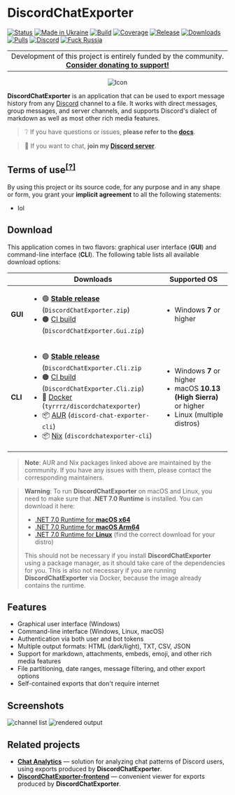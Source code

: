 # DiscordChatExporter

[![Status](https://img.shields.io/badge/status-maintenance-ffd700.svg)](https://github.com/Tyrrrz/.github/blob/master/docs/project-status.md)
[![Made in Ukraine](https://img.shields.io/badge/made_in-ukraine-ffd700.svg?labelColor=0057b7)](https://tyrrrz.me/ukraine)
[![Build](https://img.shields.io/github/actions/workflow/status/Tyrrrz/DiscordChatExporter/main.yml?branch=master)](https://github.com/Tyrrrz/DiscordChatExporter/actions)
[![Coverage](https://img.shields.io/codecov/c/github/Tyrrrz/DiscordChatExporter/master)](https://codecov.io/gh/Tyrrrz/DiscordChatExporter)
[![Release](https://img.shields.io/github/release/Tyrrrz/DiscordChatExporter.svg)](https://github.com/Tyrrrz/DiscordChatExporter/releases)
[![Downloads](https://img.shields.io/github/downloads/Tyrrrz/DiscordChatExporter/total.svg)](https://github.com/Tyrrrz/DiscordChatExporter/releases)
[![Pulls](https://img.shields.io/docker/pulls/tyrrrz/discordchatexporter)](https://hub.docker.com/r/tyrrrz/discordchatexporter)
[![Discord](https://img.shields.io/discord/869237470565392384?label=discord)](https://discord.gg/2SUWKFnHSm)
[![Fuck Russia](https://img.shields.io/badge/fuck-russia-e4181c.svg?labelColor=000000)](https://twitter.com/tyrrrz/status/1495972128977571848)

<table>
    <tr>
        <td width="99999" align="center">Development of this project is entirely funded by the community. <b><a href="https://tyrrrz.me/donate">Consider donating to support!</a></b></td>
    </tr>
</table>

<p align="center">
    <img src="favicon.png" alt="Icon" />
</p>

**DiscordChatExporter** is an application that can be used to export message history from any [Discord](https://discord.com) channel to a file.
It works with direct messages, group messages, and server channels, and supports Discord's dialect of markdown as well as most other rich media features.

<!-- Can't use a relative link here due to a bug in markdown parsing -->
> ❔ If you have questions or issues, **please refer to the [docs](https://github.com/Tyrrrz/DiscordChatExporter/tree/master/.docs)**.

> 💬 If you want to chat, **join my [Discord server](https://discord.gg/2SUWKFnHSm)**.

## Terms of use<sup>[[?]](https://github.com/Tyrrrz/.github/blob/master/docs/why-so-political.md)</sup>

By using this project or its source code, for any purpose and in any shape or form, you grant your **implicit agreement** to all the following statements:

- lol

## Download

This application comes in two flavors: graphical user interface (**GUI**) and command-line interface (**CLI**).
The following table lists all available download options:

<table>
  <thead>
    <tr>
      <th></th>
      <th>Downloads</th>
      <th>Supported OS</th>
    </tr>
  </thead>
  <tbody>
    <tr>
      <td><b>GUI</b></td>
      <td>
        <ul>
          <li>🟢 <b><a href="https://github.com/Tyrrrz/DiscordChatExporter/releases/latest">Stable release</a></b> (<code>DiscordChatExporter.zip</code>)</li>
          <li>🟠 <a href="https://github.com/Tyrrrz/DiscordChatExporter/actions/workflows/main.yml">CI build</a> (<code>DiscordChatExporter.Gui.zip</code>)</li>
        </ul>
      </td>
      <td>
        <ul>
          <li>Windows <b>7</b> or higher</li>
        </ul>
      </td>
    </tr>
    <tr>
      <td><b>CLI</b></td>
      <td>
        <ul>
          <li>🟢 <b><a href="https://github.com/Tyrrrz/DiscordChatExporter/releases/latest">Stable release</a></b> (<code>DiscordChatExporter.Cli.zip</code></li>
          <li>🟠 <a href="https://github.com/Tyrrrz/DiscordChatExporter/actions/workflows/main.yml">CI build</a> (<code>DiscordChatExporter.Cli.zip</code>)</li>
          <li>🐋 <a href="https://hub.docker.com/r/tyrrrz/discordchatexporter">Docker</a> (<code>tyrrrz/discordchatexporter</code>)</li>
          <li>📦 <a href="https://aur.archlinux.org/packages/discord-chat-exporter-cli">AUR</a> (<code>discord-chat-exporter-cli</code>)</li>
          <li>📦 <a href="https://search.nixos.org/packages?query=discordchatexporter-cli">Nix</a> (<code>discordchatexporter-cli</code>)</li>
        </ul>
      </td>
      <td>
        <ul>
          <li>Windows <b>7</b> or higher</li>
          <li>macOS <b>10.13 (High Sierra)</b> or higher</li>
          <li>Linux (multiple distros)</li>
        </ul>
      </td>
    </tr>
  </tbody>
</table>

> **Note**:
> AUR and Nix packages linked above are maintained by the community.
> If you have any issues with them, please contact the corresponding maintainers.

> **Warning**:
> To run **DiscordChatExporter** on macOS and Linux, you need to make sure that **.NET 7.0 Runtime** is installed.
> You can download it here:
>
> - [.NET 7.0 Runtime for **macOS x64**](https://dotnet.microsoft.com/en-us/download/dotnet/thank-you/sdk-7.0.101-macos-x64-installer)
> - [.NET 7.0 Runtime for **macOS Arm64**](https://dotnet.microsoft.com/en-us/download/dotnet/thank-you/sdk-7.0.101-macos-arm64-installer)
> - [.NET 7.0 Runtime for **Linux**](https://docs.microsoft.com/en-us/dotnet/core/install/linux) (find the correct download for your distro)
>
> This should not be necessary if you install **DiscordChatExporter** using a package manager, as it should take care of the dependencies for you.
> This is also not necessary if you are running **DiscordChatExporter** via Docker, because the image already contains the runtime.

## Features

- Graphical user interface (Windows)
- Command-line interface (Windows, Linux, macOS)
- Authentication via both user and bot tokens
- Multiple output formats: HTML (dark/light), TXT, CSV, JSON
- Support for markdown, attachments, embeds, emoji, and other rich media features
- File partitioning, date ranges, message filtering, and other export options
- Self-contained exports that don't require internet

## Screenshots

![channel list](.assets/list.png)
![rendered output](.assets/output.png)

## Related projects

- [**Chat Analytics**](https://github.com/mlomb/chat-analytics) — solution for analyzing chat patterns of Discord users, using exports produced by **DiscordChatExporter**.
- [**DiscordChatExporter-frontend**](https://github.com/slatinsky/DiscordChatExporter-frontend) — convenient viewer for exports produced by **DiscordChatExporter**.
